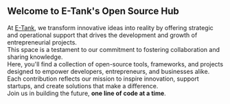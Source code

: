 ## Welcome to E-Tank's Open Source Hub
At [E-Tank](https://e-tank.co.uk), we transform innovative ideas into reality by offering strategic and operational support that drives the development and growth of entrepreneurial projects.  
This space is a testament to our commitment to fostering collaboration and sharing knowledge.  
Here, you'll find a collection of open-source tools, frameworks, and projects designed to empower developers, entrepreneurs, and businesses alike. Each contribution reflects our mission to inspire innovation, support startups, and create solutions that make a difference.  
Join us in building the future, **one line of code at a time**.
